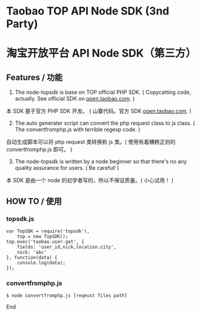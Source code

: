 # Taobao TOP API Node SDK (3nd Party)

淘宝开放平台 API Node SDK（第三方）
===

## Features / 功能

1. The node-topsdk is base on TOP official PHP SDK. \( Copycatting code, actually. See official SDK on [open.taobao.com](http://open.taobao.com). \)

本 SDK 基于官方 PHP SDK 开发。 \( 山寨代码。官方 SDK [open.taobao.com](http://open.taobao.com). \)

2. The auto generater script can convert the php request class to js class. \( The convertfromphp.js with terrible regexp code. \)

自动生成脚本可以将 php request 类转换称 js 类。\( 使用有着糟糕正则的 convertfromphp.js 即可。 \)

3. The node-topsdk is written by a node beginner so that there's no any quality assurance for users. \( Be careful! \)

本 SDK 是由一个 node 的初学者写的，所以不保证质量。\( 小心试用！ \)

## HOW TO / 使用

### topsdk.js

	var TopSDK = require('topsdk'),
		top = new TopSDK();
	top.exec('taobao.user.get', {
		fields: 'user_id,nick,location.city',
		nick: 'abc'
	}, function(data) {
		console.log(data);
	});

### convertfromphp.js
	$ node convertfromphp.js [reqeust files path]

End
